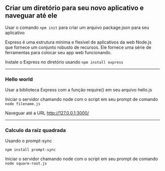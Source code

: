 ## Criar um diretório para seu novo aplicativo e naveguar até ele

Usar o comando `npm init` para criar um arquivo package.json para seu aplicativo


Express é uma estrutura mínima e flexível de aplicativos da web Node.js que fornece um conjunto robusto de recursos. Ele fornece uma série de ferramentas para colocar seu app web funcionando.

Instale o Express no diretório usando `npm install express`

-------------

### Hello world

Usar a biblioteca Express com a função require() em seu arquivo hello.js 

Iniciar o servidor chamando node com o script em seu prompt de comando
`node filename.js`

Naveguar até a URL http://127.0.0.1:3000/

-------------


### Calculo da raíz quadrada 

Usando o prompt-sync

`npm install prompt-sync`

Iniciar o servidor chamando node com o script em seu prompt de comando
`node square-root.js`
